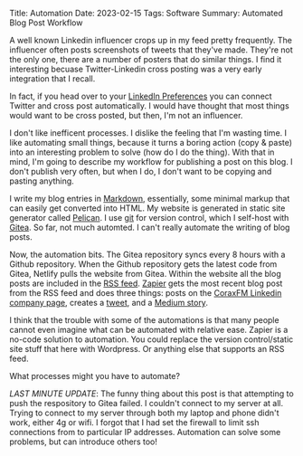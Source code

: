 Title: Automation
Date: 2023-02-15
Tags: Software
Summary: Automated Blog Post Workflow

A well known Linkedin influencer crops up in my feed pretty frequently. The influencer often posts screenshots of tweets that they've made. They're not the only one, there are a number of posters that do similar things. I find it interesting becuase Twitter-Linkedin cross posting was a very early integration that I recall.

In fact, if you head over to your [LinkedIn Preferences](https://www.linkedin.com/mypreferences/d/twitter) you can connect Twitter and cross post automatically. I would have thought that most things would want to be cross posted, but then, I'm not an influencer.

I don't like inefficent processes. I dislike the feeling that I'm wasting time. I like automating small things, because it turns a boring action (copy & paste) into an interesting problem to solve (how do I do the thing). With that in mind, I'm going to describe my workflow for publishing a post on this blog. I don't publish very often, but when I do, I don't want to be copying and pasting anything.

I write my blog entries in [Markdown](https://www.markdownguide.org/), essentially, some minimal markup that can easily get converted into HTML. My website is generated in static site generator called [Pelican](https://docs.getpelican.com/en/latest/index.html). I use [git](https://git-scm.com/) for version control, which I self-host with [Gitea](https://gitea.io/en-us/). So far, not much automted. I can't really automate the writing of blog posts.

Now, the automation bits. The Gitea repository syncs every 8 hours with a Github repository. When the Github repository gets the latest code from Gitea, Netlify pulls the website from Gitea. Within the website all the blog posts are included in the [RSS feed](https://www.coraxfm.uk/feed.rss). [Zapier](https://zapier.com) gets the most recent blog post from the RSS feed and does three things: posts on the [CoraxFM Linkedin company page](https://www.linkedin.com/company/coraxfm/), creates a [tweet](https://twitter.com/CoraxFM), and a [Medium story](https://medium.com/@coraxfm).

I think that the trouble with some of the automations is that many people cannot even imagine what can be automated with relative ease. Zapier is a no-code solution to automation. You could replace the version control/static site stuff that here with Wordpress. Or anything else that supports an RSS feed.

What processes might you have to automate?

*LAST MINUTE UPDATE*: The funny thing about this post is that attempting to push the respository to Gitea failed. I couldn't connect to my server at all. Trying to connect to my server through both my laptop and phone didn't work, either 4g or wifi. I forgot that I had set the firewall to limit ssh connections from to particular IP addresses. Automation can solve some problems, but can introduce others too!